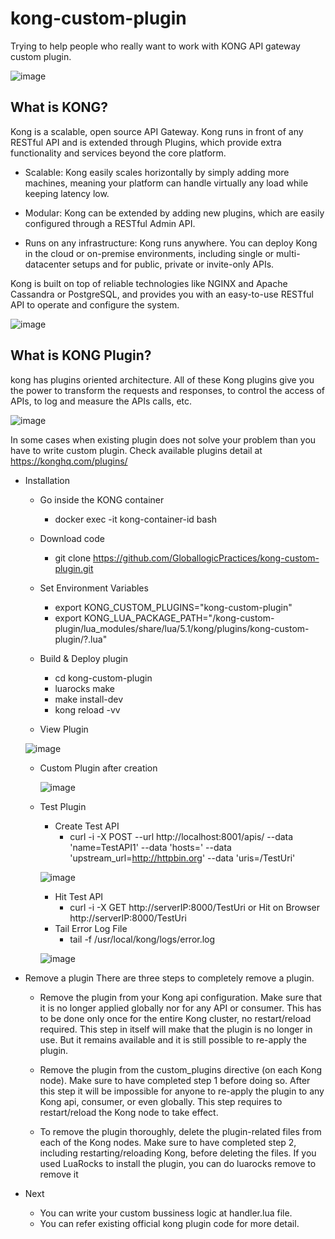 # kong-custom-plugin
Trying to help people who really want to work with KONG API gateway custom plugin.

![image](https://user-images.githubusercontent.com/26079118/32907810-620cb910-cb27-11e7-845c-1c32183f4e8c.png)

## What is KONG?

Kong is a scalable, open source API Gateway. Kong runs in front of any RESTful API and is extended through Plugins, which provide extra functionality and services beyond the core platform.

* Scalable: Kong easily scales horizontally by simply adding more machines, meaning your platform can handle virtually any load while keeping latency low.

* Modular: Kong can be extended by adding new plugins, which are easily configured through a RESTful Admin API.

* Runs on any infrastructure: Kong runs anywhere. You can deploy Kong in the cloud or on-premise environments, including single or multi-datacenter setups and for public, private or invite-only APIs.

Kong is built on top of reliable technologies like NGINX and Apache Cassandra or PostgreSQL, and provides you with an easy-to-use RESTful API to operate and configure the system.

![image](https://user-images.githubusercontent.com/26079118/32896628-8e0f7a8e-cb09-11e7-9db7-7b27fdc828ca.png)

## What is KONG Plugin?

kong has plugins oriented architecture. All of these Kong plugins give you the power to transform the requests and responses, to control the access of APIs, to log and measure the APIs calls, etc.

![image](https://user-images.githubusercontent.com/26079118/32907814-66d82e20-cb27-11e7-8800-feebccf60c8f.png)

In some cases when existing plugin does not solve your problem than you have to write custom plugin.
Check available plugins detail at https://konghq.com/plugins/ 

* Installation
  * Go inside the KONG container 
    * docker exec -it kong-container-id bash
  
  * Download code 
    * git clone https://github.com/GloballogicPractices/kong-custom-plugin.git
  
  * Set Environment Variables
    * export KONG_CUSTOM_PLUGINS="kong-custom-plugin"
    * export KONG_LUA_PACKAGE_PATH="/kong-custom-plugin/lua_modules/share/lua/5.1/kong/plugins/kong-custom-plugin/?.lua"
  
  * Build & Deploy plugin
    * cd kong-custom-plugin
    * luarocks make
    * make install-dev
    * kong reload -vv
  * View Plugin
  
  ![image](https://user-images.githubusercontent.com/26079118/32964024-d493fe64-cbf7-11e7-9bde-3c4afa29d54c.png)
  
  * Custom Plugin after creation
	
	![image](https://user-images.githubusercontent.com/26079118/32963980-af98f10a-cbf7-11e7-8e2b-24f848a538cb.png)
	
  * Test Plugin
    * Create Test API
      * curl -i -X POST --url http://localhost:8001/apis/ --data 'name=TestAPI1' --data 'hosts=' --data 'upstream_url=http://httpbin.org' --data 'uris=/TestUri'
	
	![image](https://user-images.githubusercontent.com/26079118/32963915-8118409c-cbf7-11e7-8f65-7545e27d0f53.png)
	* Hit Test API
	  * curl -i -X GET http://serverIP:8000/TestUri or Hit on Browser http://serverIP:8000/TestUri
    * Tail Error Log File
	  * tail -f /usr/local/kong/logs/error.log
	
	![image](https://user-images.githubusercontent.com/26079118/32964288-ba325380-cbf8-11e7-8d77-3ec421f4c74c.png)
	
* Remove a plugin
  There are three steps to completely remove a plugin.

    * Remove the plugin from your Kong api configuration. Make sure that it is no longer applied globally nor for any API or consumer. This has to be done only once for the entire Kong cluster, no restart/reload required. This step in itself will make that the plugin is no longer in use. But it remains available and it is still possible to re-apply the plugin.

    * Remove the plugin from the custom_plugins directive (on each Kong node). Make sure to have completed step 1 before doing so. After this step it will be impossible for anyone to re-apply the plugin to any Kong api, consumer, or even globally. This step requires to restart/reload the Kong node to take effect.

    * To remove the plugin thoroughly, delete the plugin-related files from each of the Kong nodes. Make sure to have completed step 2, including restarting/reloading Kong, before deleting the files. If you used LuaRocks to install the plugin, you can do luarocks remove <plugin-name> to remove it
	
* Next
    * You can write your custom bussiness logic at handler.lua file.
    * You can refer existing official kong plugin code for more detail.
